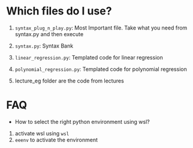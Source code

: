 # Which files do I use?
1. `syntax_plug_n_play.py`: Most Important file. Take what you need from syntax.py and then execute
2. `syntax.py`: Syntax Bank
3. `linear_regression.py`: Templated code for linear regression
4. `polynomial_regression.py`: Templated code for polynomial regression


1. lecture_eg folder are the code from lectures

# FAQ
- How to select the right python environment using wsl? 
1. activate wsl using `wsl`
2. `eeenv` to activate the environment
